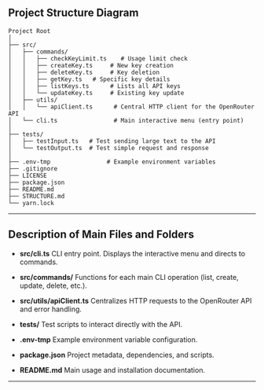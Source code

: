 
## Project Structure Diagram

```
Project Root
│
├── src/
│   ├── commands/
│   │   ├── checkKeyLimit.ts    # Usage limit check
│   │   ├── createKey.ts     # New key creation
│   │   ├── deleteKey.ts     # Key deletion
│   │   ├── getKey.ts   # Specific key details
│   │   ├── listKeys.ts      # Lists all API keys
│   │   └── updateKey.ts     # Existing key update
│   ├── utils/
│   │   └── apiClient.ts      # Central HTTP client for the OpenRouter API
│   └── cli.ts                # Main interactive menu (entry point)
│
├── tests/
│   ├── testInput.ts   # Test sending large text to the API
│   └── testOutput.ts  # Test simple request and response
│
├── .env-tmp                # Example environment variables
├── .gitignore
├── LICENSE
├── package.json
├── README.md
├── STRUCTURE.md
└── yarn.lock
```

---

## Description of Main Files and Folders

- **src/cli.ts**
  CLI entry point. Displays the interactive menu and directs to commands.

- **src/commands/**
  Functions for each main CLI operation (list, create, update, delete, etc.).

- **src/utils/apiClient.ts**
  Centralizes HTTP requests to the OpenRouter API and error handling.

- **tests/**
  Test scripts to interact directly with the API.

- **.env-tmp**
  Example environment variable configuration.

- **package.json**
  Project metadata, dependencies, and scripts.

- **README.md**
  Main usage and installation documentation.

---
